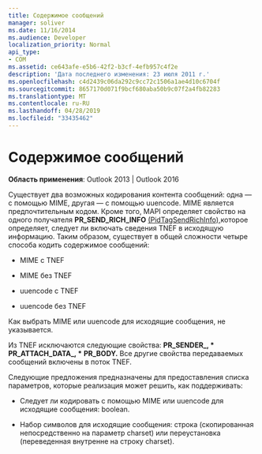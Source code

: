 ```yaml
---
title: Содержимое сообщений
manager: soliver
ms.date: 11/16/2014
ms.audience: Developer
localization_priority: Normal
api_type:
- COM
ms.assetid: ce643afe-e5b6-42f2-b3cf-4efb957c4f2e
description: 'Дата последнего изменения: 23 июля 2011 г.'
ms.openlocfilehash: c4d2439c06da292c9cc72c1506a1ae4d10c6704f
ms.sourcegitcommit: 8657170d071f9bcf680aba50b9c07f2a4fb82283
ms.translationtype: MT
ms.contentlocale: ru-RU
ms.lasthandoff: 04/28/2019
ms.locfileid: "33435462"
---
```

# <a name="message-content"></a>Содержимое сообщений

  
  
**Область применения**: Outlook 2013 | Outlook 2016 
  
Существует два возможных кодирования контента сообщений: одна — с помощью MIME, другая — с помощью uuencode. MIME является предпочтительным кодом. Кроме того, MAPI определяет свойство на одного получателя **PR_SEND_RICH_INFO** [(PidTagSendRichInfo),](pidtagsendrichinfo-canonical-property.md)которое определяет, следует ли включать сведения TNEF в исходящую информацию. Таким образом, существует в общей сложности четыре способа кодить содержимое сообщений:
  
- MIME с TNEF
    
- MIME без TNEF
    
- uuencode с TNEF
    
- uuencode без TNEF
    
Как выбрать MIME или uuencode для исходящие сообщения, не указывается.
  
Из TNEF исключаются следующие свойства: **PR_SENDER_, \*** **PR_ATTACH_DATA_, \*** **PR_BODY.** Все другие свойства передаваемых сообщений включены в поток TNEF.
  
Следующие предложения предназначены для предоставления списка параметров, которые реализация может решить, как поддерживать:
  
- Следует ли кодировать с помощью MIME или uuencode для исходящие сообщения: boolean.
    
- Набор символов для исходящие сообщения: строка (скопированная непосредственно на параметр charset) или переустановка (переведенная внутренне на строку charset).
    

